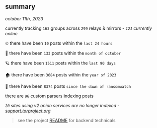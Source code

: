 
## summary
_october 11th, 2023_

currently tracking `163` groups across `299` relays & mirrors - _`121` currently online_

⏲ there have been `10` posts within the `last 24 hours`

🦈 there have been `133` posts within the `month of october`

🪐 there have been `1511` posts within the `last 90 days`

🏚 there have been `3684` posts within the `year of 2023`

🦕 there have been `8374` posts `since the dawn of ransomwatch`

there are `96` custom parsers indexing posts

_`20` sites using v2 onion services are no longer indexed - [support.torproject.org](https://support.torproject.org/onionservices/v2-deprecation/)_

> see the project [README](https://github.com/joshhighet/ransomwatch#ransomwatch--) for backend technicals
